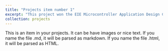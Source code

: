 ```yaml
---
title: "Projects item number 1"
excerpt: "This project won the EIE Microcontroller Application Design Contest (2023-24). It combines Raspberry Pi and Arduino. Raspberry Pi is responsible for image recognition and transmits target coordinate information to Arduino through I2C. Arduino adjusts the pan-tilt through PID to aim at the target. Regarding the electromagnetic gun, the design of the electromagnetic gun circuit is the most difficult. The capacitor must first be charged to about 250V in about ten seconds. The Arduino trigger signal is controlled by the mobile phone Bluetooth signal to turn on the thyristor, allowing a current of up to tens of amperes to flow through the coil, generating a strong magnetic field and shooting the magnet in the barrel out at high speed. In order to accelerate the magnet, this project designed a two-stage coil to further accelerate the magnet by precisely controlling the time difference.<br/><img src='/images/500x300.png'>"
collection: projects
---
```


This is an item in your projects. It can be have images or nice text. If you name the file .md, it will be parsed as markdown. If you name the file .html, it will be parsed as HTML. 
